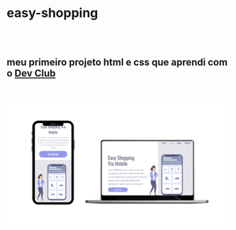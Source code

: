 <h1>easy-shopping</h1>
<br>
<br>
<h2>meu primeiro projeto html e css que aprendi com o <a href="https://rodolfomori.com.br/devclub/">Dev Club</a><h2>
  <br>
 <img src="https://github.com/thalesneumann/easy-shopping/blob/master/mockup-shopping.png?raw=true">
